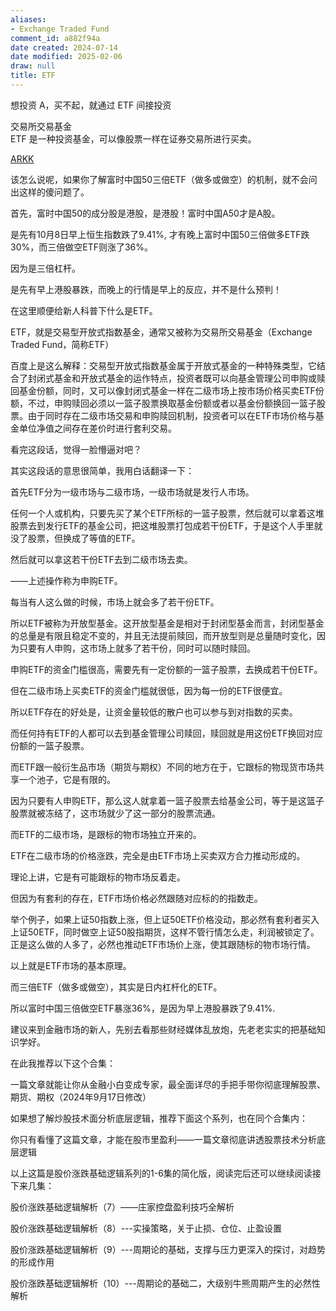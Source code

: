 ```yaml
---
aliases:
- Exchange Traded Fund
comment_id: a882f94a
date created: 2024-07-14
date modified: 2025-02-06
draw: null
title: ETF
---
```

想投资 A，买不起，就通过 ETF 间接投资

交易所交易基金  
ETF 是一种投资基金，可以像股票一样在证券交易所进行买卖。

[ARKK](ARKK.md)

该怎么说呢，如果你了解富时中国50三倍ETF（做多或做空）的机制，就不会问出这样的傻问题了。

首先，富时中国50的成分股是港股，是港股！富时中国A50才是A股。

是先有10月8日早上恒生指数跌了9.41%, 才有晚上富时中国50三倍做多ETF跌30%，而三倍做空ETF则涨了36%。

因为是三倍杠杆。

是先有早上港股暴跌，而晚上的行情是早上的反应，并不是什么预判！

在这里顺便给新人科普下什么是ETF。

ETF，就是交易型开放式指数基金，通常又被称为交易所交易基金（Exchange Traded Fund，简称ETF）

百度上是这么解释：交易型开放式指数基金属于开放式基金的一种特殊类型，它结合了封闭式基金和开放式基金的运作特点，投资者既可以向基金管理公司申购或赎回基金份额，同时，又可以像封闭式基金一样在二级市场上按市场价格买卖ETF份额，不过，申购赎回必须以一篮子股票换取基金份额或者以基金份额换回一篮子股票。由于同时存在二级市场交易和申购赎回机制，投资者可以在ETF市场价格与基金单位净值之间存在差价时进行套利交易。

看完这段话，觉得一脸懵逼对吧？

其实这段话的意思很简单，我用白话翻译一下：

首先ETF分为一级市场与二级市场，一级市场就是发行人市场。

任何一个人或机构，只要先买了某个ETF所标的一篮子股票，然后就可以拿着这堆股票去到发行ETF的基金公司，把这堆股票打包成若干份ETF，于是这个人手里就没了股票，但换成了等值的ETF。

然后就可以拿这若干份ETF去到二级市场去卖。

——上述操作称为申购ETF。

每当有人这么做的时候，市场上就会多了若干份ETF。

所以ETF被称为开放型基金。这开放型基金是相对于封闭型基金而言，封闭型基金的总量是有限且稳定不变的，并且无法提前赎回，而开放型则是总量随时变化，因为只要有人申购，这市场上就多了若干份，同时可以随时赎回。

申购ETF的资金门槛很高，需要先有一定份额的一篮子股票，去换成若干份ETF。

但在二级市场上买卖ETF的资金门槛就很低，因为每一份的ETF很便宜。

所以ETF存在的好处是，让资金量较低的散户也可以参与到对指数的买卖。

而任何持有ETF的人都可以去到基金管理公司赎回，赎回就是用这份ETF换回对应份额的一篮子股票。

而ETF跟一般衍生品市场（期货与期权）不同的地方在于，它跟标的物现货市场共享一个池子，它是有限的。

因为只要有人申购ETF，那么这人就拿着一篮子股票去给基金公司，等于是这篮子股票就被冻结了，这市场就少了这一部分的股票流通。

而ETF的二级市场，是跟标的物市场独立开来的。

ETF在二级市场的价格涨跌，完全是由ETF市场上买卖双方合力推动形成的。

理论上讲，它是有可能跟标的物市场反着走。

但因为有套利的存在，ETF市场价格必然跟随对应标的的指数走。

举个例子，如果上证50指数上涨，但上证50ETF价格没动，那必然有套利者买入上证50ETF，同时做空上证50股指期货，这样不管行情怎么走，利润被锁定了。正是这么做的人多了，必然也推动ETF市场价上涨，使其跟随标的物市场行情。

以上就是ETF市场的基本原理。

而三倍ETF（做多或做空），其实是日内杠杆化的ETF。

所以富时中国三倍做空ETF暴涨36%，是因为早上港股暴跌了9.41%.

建议来到金融市场的新人，先别去看那些财经媒体乱放炮，先老老实实的把基础知识学好。

在此我推荐以下这个合集：

一篇文章就能让你从金融小白变成专家，最全面详尽的手把手带你彻底理解股票、期货、期权（2024年9月17日修改）

如果想了解炒股技术面分析底层逻辑，推荐下面这个系列，也在同个合集内：

你只有看懂了这篇文章，才能在股市里盈利——一篇文章彻底讲透股票技术分析底层逻辑

以上这篇是股价涨跌基础逻辑系列的1-6集的简化版，阅读完后还可以继续阅读接下来几集：

股价涨跌基础逻辑解析（7）——庄家控盘盈利技巧全解析

股价涨跌基础逻辑解析（8）---实操策略，关于止损、仓位、止盈设置

股价涨跌基础逻辑解析（9）---周期论的基础，支撑与压力更深入的探讨，对趋势的形成作用

股价涨跌基础逻辑解析（10）---周期论的基础二，大级别牛熊周期产生的必然性解析
